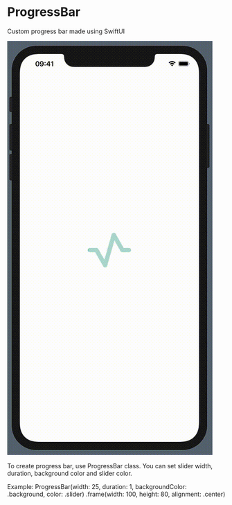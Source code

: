 # ProgressBar
Custom progress bar made using SwiftUI

![alt-text](https://github.com/VPavelDm/ProgressBar/blob/master/Support%20Files/ProgressBar.gif)

To create progress bar, use ProgressBar class. 
You can set slider width, duration, background color and slider color.

Example: 
ProgressBar(width: 25, 
            duration: 1,
            backgroundColor: .background, 
            color: .slider)
  .frame(width: 100, height: 80, alignment: .center)

